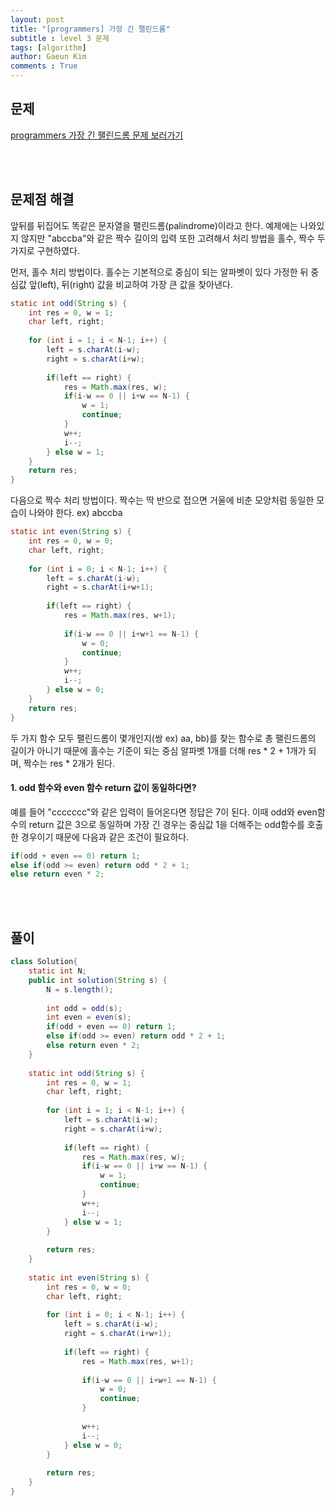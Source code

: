 ```yaml
---
layout: post
title: "[programmers] 가장 긴 팰린드롬"
subtitle : level 3 문제
tags: [algorithm]
author: Gaeun Kim
comments : True
---
```


<h2>문제</h2>

[programmers 가장 긴 팰린드롬 문제 보러가기](https://programmers.co.kr/learn/courses/30/lessons/12904)

<br><br>

<h2>문제점 해결</h2>

앞뒤를 뒤집어도 똑같은 문자열을 팰린드롬(palindrome)이라고 한다. 예제에는 나와있지 않지만 "abccba"와 같은 짝수 길이의 입력 또한 고려해서 처리 방법을 홀수, 짝수 두 가지로 구현하였다.

먼저, 홀수 처리 방법이다. 홀수는 기본적으로 중심이 되는 알파벳이 있다 가정한 뒤 중심값 앞(left), 뒤(right) 값을 비교하여 가장 큰 값을 찾아낸다.

```java
static int odd(String s) {
    int res = 0, w = 1;
	char left, right;
		
	for (int i = 1; i < N-1; i++) {
		left = s.charAt(i-w);
		right = s.charAt(i+w);
			
		if(left == right) {
			res = Math.max(res, w);
			if(i-w == 0 || i+w == N-1) {
				w = 1;
				continue;
			}
			w++;
			i--;
		} else w = 1;
	}
	return res;
}
```

다음으로 짝수 처리 방법이다. 짝수는 딱 반으로 접으면 거울에 비춘 모양처럼 동일한 모습이 나와야 한다. ex) abccba

```java
static int even(String s) {
	int res = 0, w = 0;
	char left, right;
		
	for (int i = 0; i < N-1; i++) {
		left = s.charAt(i-w);
		right = s.charAt(i+w+1);
			
		if(left == right) {
			res = Math.max(res, w+1);
				
			if(i-w == 0 || i+w+1 == N-1) {
				w = 0;
				continue;
			}	
			w++;
			i--;
		} else w = 0;
	}
	return res;
}
```

두 가지 함수 모두 팰린드롬이 몇개인지(쌍 ex) aa, bb)를 찾는 함수로 총 팰린드롬의 길이가 아니기 때문에 홀수는 기준이 되는 중심 알파벳 1개를 더해 res * 2 + 1개가 되며, 짝수는 res * 2개가 된다.

#### 1. odd 함수와 even 함수 return 값이 동일하다면?

예를 들어 "ccccccc"와 같은 입력이 들어온다면 정답은 7이 된다. 이때 odd와 even함수의 return 값은 3으로 동일하며 가장 긴 경우는 중심값 1을 더해주는 odd함수를 호출한 경우이기 때문에 다음과 같은 조건이 필요하다.

```java
if(odd + even == 0) return 1;
else if(odd >= even) return odd * 2 + 1;
else return even * 2;
```

<br><br>

<h2>풀이</h2>

```java
class Solution{
	static int N;
	public int solution(String s) {
		N = s.length();
		
		int odd = odd(s);
		int even = even(s);
		if(odd + even == 0) return 1;
		else if(odd >= even) return odd * 2 + 1;
		else return even * 2;
	}
	
	static int odd(String s) {
		int res = 0, w = 1;
		char left, right;
		
		for (int i = 1; i < N-1; i++) {
			left = s.charAt(i-w);
			right = s.charAt(i+w);
			
			if(left == right) {
				res = Math.max(res, w);
				if(i-w == 0 || i+w == N-1) {
					w = 1;
					continue;
				}
				w++;
				i--;
			} else w = 1;
		}
		
		return res;
	}
	
	static int even(String s) {
		int res = 0, w = 0;
		char left, right;
		
		for (int i = 0; i < N-1; i++) {
			left = s.charAt(i-w);
			right = s.charAt(i+w+1);
			
			if(left == right) {
				res = Math.max(res, w+1);
				
				if(i-w == 0 || i+w+1 == N-1) {
					w = 0;
					continue;
				}
				
				w++;
				i--;
			} else w = 0;
		}
		
		return res;
	}
}
```



